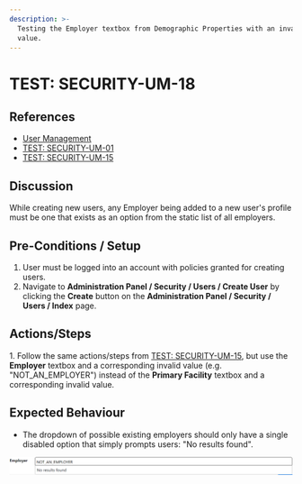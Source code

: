 ```yaml
---
description: >-
  Testing the Employer textbox from Demographic Properties with an invalid
  value.
---
```


# TEST: SECURITY-UM-18

## References

* [User Management](broken-reference)
* [TEST: SECURITY-UM-01](test-security-um-01.md)
* [TEST: SECURITY-UM-15](test-security-um-15.md)

## Discussion

While creating new users, any Employer being added to a new user's profile must be one that exists as an option from the static list of all employers.

## Pre-Conditions / Setup

1. User must be logged into an account with policies granted for creating users.
2. Navigate to **Administration Panel / Security / Users / Create User** by clicking the **Create** button on the **Administration Panel / Security / Users / Index** page.

## Actions/Steps

1\. Follow the same actions/steps from [TEST: SECURITY-UM-15](test-security-um-15.md), but use the **Employer** textbox and a corresponding invalid value (e.g. "NOT\_AN\_EMPLOYER") instead of the **Primary Facility** textbox and a corresponding invalid value.  &#x20;

## Expected Behaviour

* The dropdown of possible existing employers should only have a single disabled option that simply prompts users: "No results found".

![](<../../../../../../../../.gitbook/assets/image (262).png>)
